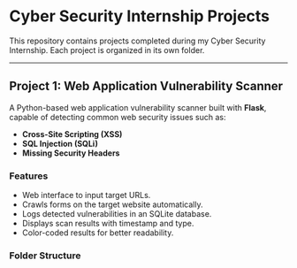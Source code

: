 # Cyber Security Internship Projects

This repository contains projects completed during my Cyber Security Internship. Each project is organized in its own folder.

---

## Project 1: Web Application Vulnerability Scanner

A Python-based web application vulnerability scanner built with **Flask**, capable of detecting common web security issues such as:

- **Cross-Site Scripting (XSS)**
- **SQL Injection (SQLi)**
- **Missing Security Headers**

### Features

- Web interface to input target URLs.
- Crawls forms on the target website automatically.
- Logs detected vulnerabilities in an SQLite database.
- Displays scan results with timestamp and type.
- Color-coded results for better readability.

### Folder Structure


